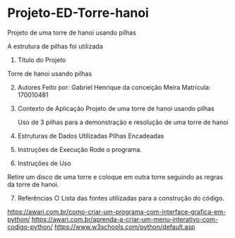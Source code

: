 # Projeto-ED-Torre-hanoi

Projeto de uma torre de hanoi usando pilhas

A estrutura de pilhas foi utilizada

1. Título do Projeto

Torre de hanoi usando pilhas

2. Autores
   Feito por:
   Gabriel Henrique da conceição Meira Matricula: 170010481

3. Contexto de Aplicação
   Projeto de uma torre de hanoi usando pilhas

   Uso de 3 pilhas para a demonstração e resolução de uma torre de hanoi

4. Estruturas de Dados Utilizadas
   Pilhas Encadeadas
5. Instruções de Execução
   Rode o programa.

6. Instruções de Uso

Retire um disco de uma torre e coloque em outra torre seguindo as regras da torre de hanoi.

7. Referências
   ○ Lista das fontes utilizadas para a construção do código.

https://awari.com.br/como-criar-um-programa-com-interface-grafica-em-python/
https://awari.com.br/aprenda-a-criar-um-menu-interativo-com-codigo-python/
https://www.w3schools.com/python/default.asp
